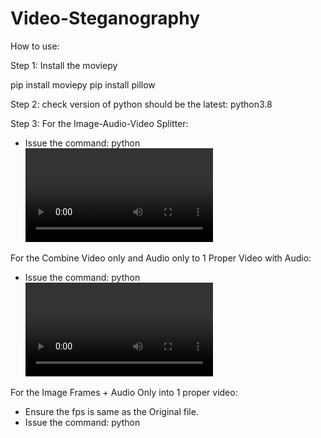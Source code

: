 # Video-Steganography

How to use:

Step 1: Install the moviepy

pip install moviepy
pip install pillow

Step 2:
check version of python should be the latest: python3.8

Step 3: 
For the Image-Audio-Video Splitter:
- Issue the command: python <video filename>

For the Combine Video only and Audio only to 1 Proper Video with Audio:
- Issue the command: python <video without audio file> <audio without video file>
  
For the Image Frames + Audio Only into 1 proper video:
- Ensure the fps is same as the Original file.
- Issue the command: python <folder consisting the frames> <audio only file>
